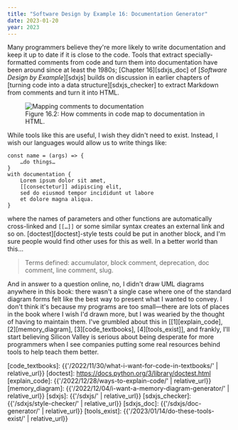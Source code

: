 ```yaml
---
title: "Software Design by Example 16: Documentation Generator"
date: 2023-01-20
year: 2023
---
```


Many programmers believe they're more likely to write documentation and keep it up to date
if it is close to the code.
Tools that extract specially-formatted comments from code and turn them into documentation
have been around since at least the 1980s;
[Chapter 16][sdxjs_doc] of [*Software Design by Example*][sdxjs]
builds on discussion in earlier chapters of [turning code into a data structure][sdxjs_checker]
to extract Markdown from comments and turn it into HTML.

<figure id="doc-generator-mapping" class="center">
  <img src="{{'/sdxjs/doc-generator/mapping.svg' | relative_url}}" alt="Mapping comments to documentation" class="centered">
  <figcaption>Figure 16.2: How comments in code map to documentation in HTML.</figcaption>
</figure>

While tools like this are useful,
I wish they didn't need to exist.
Instead,
I wish our languages would allow us to write things like:

```
const name = (args) => {
    …do things…
}
with documentation {
    Lorem ipsum dolor sit amet,
    [[consectetur]] adipiscing elit,
    sed do eiusmod tempor incididunt ut labore
    et dolore magna aliqua.
}
```

where the names of parameters and other functions are automatically cross-linked
and `[[…]]` or some similar syntax creates an external link and so on.
[doctest][doctest]-style tests could be put in another block,
and I'm sure people would find other uses for this as well.
In a better world than this…

> Terms defined: accumulator, block comment, deprecation, doc comment, line comment, slug.

And in answer to a question online,
no,
I didn't draw UML diagrams anywhere in this book:
there wasn't a single case where one of the standard diagram forms
felt like the best way to present what I wanted to convey.
I don't think it's because my programs are too small—there are
lots of places in the book where I wish I'd drawn more,
but I was wearied by the thought of having to maintain them.
I've grumbled about this in [[1][explain_code], [2][memory_diagram], [3][code_textbooks], [4][tools_exist]],
and frankly,
I'll start believing Silicon Valley is serious about being desperate for more programmers
when I see companies putting some real resources behind tools to help teach them better.

[code_textbooks]: {{'/2022/11/30/what-i-want-for-code-in-textbooks/' | relative_url}}
[doctest]: https://docs.python.org/3/library/doctest.html
[explain_code]: {{'/2022/12/28/ways-to-explain-code/' | relative_url}}
[memory_diagram]: {{'/2022/12/04/i-want-a-memory-diagram-generator/' | relative_url}}
[sdxjs]: {{'/sdxjs/' | relative_url}}
[sdxjs_checker]: {{'/sdxjs/style-checker/' | relative_url}}
[sdxjs_doc]: {{'/sdxjs/doc-generator/' | relative_url}}
[tools_exist]: {{'/2023/01/14/do-these-tools-exist/' | relative_url}}
